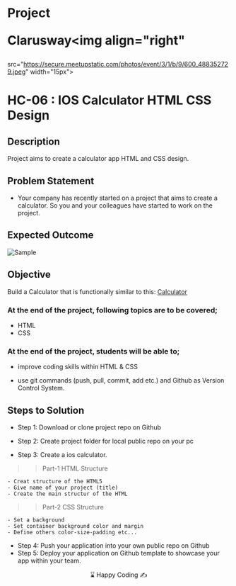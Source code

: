 # Project<p>Clarusway<img align="right"
  src="https://secure.meetupstatic.com/photos/event/3/1/b/9/600_488352729.jpeg"  width="15px"></p>

# HC-06 : IOS Calculator HTML CSS Design

## Description
Project aims to create a calculator app HTML and CSS design.

## Problem Statement

- Your company has recently started on a project that aims to create a calculator. So you and your colleagues have started to work on the project.

## Expected Outcome

![Sample](sample.gif)

## Objective

Build a Calculator that is functionally similar to this: [Calculator]( https://css-grid-ios.netlify.app/)

### At the end of the project, following topics are to be covered;

- HTML 
- CSS


### At the end of the project, students will be able to;

- improve coding skills within HTML & CSS

- use git commands (push, pull, commit, add etc.) and Github as Version Control System.

## Steps to Solution

- Step 1: Download or clone project repo on Github 

- Step 2: Create project folder for local public repo on your pc

- Step 3: Create a ios calculator.

>>Part-1 HTML Structure

	- Creat structure of the HTML5
	- Give name of your project (title)
	- Create the main structur of the HTML

>>Part-2 CSS Structure

	- Set a background
	- Set container background color and margin
	- Define others color-size-padding etc...

- Step 4: Push your application into your own public repo on Github
- Step 5: Deploy your application on Github template to showcase your app within your team.


<center> ⌛ Happy Coding  ✍ </center>
